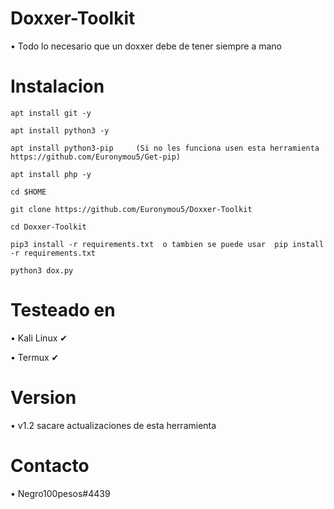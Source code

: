 # Doxxer-Toolkit
• Todo lo necesario que un doxxer debe de tener siempre a mano
# Instalacion
```
apt install git -y

apt install python3 -y

apt install python3-pip     (Si no les funciona usen esta herramienta https://github.com/Euronymou5/Get-pip)

apt install php -y

cd $HOME

git clone https://github.com/Euronymou5/Doxxer-Toolkit

cd Doxxer-Toolkit

pip3 install -r requirements.txt  o tambien se puede usar  pip install -r requirements.txt

python3 dox.py
```
# Testeado en
• Kali Linux ✔

• Termux ✔
# Version
• v1.2  sacare actualizaciones de esta herramienta
# Contacto
• Negro100pesos#4439
